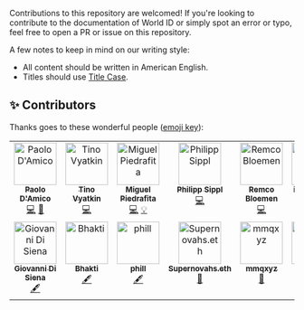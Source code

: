 Contributions to this repository are welcomed! If you're looking to contribute to the documentation of World ID or simply spot an error or typo, feel free to open a PR or issue on this repository.

A few notes to keep in mind on our writing style:

-   All content should be written in American English.
-   Titles should use [Title Case](https://apastyle.apa.org/style-grammar-guidelines/capitalization/title-case).

## ✨ Contributors

Thanks goes to these wonderful people ([emoji key](https://allcontributors.org/docs/en/emoji-key)):

<!-- cSpell:disable -->
<!-- ALL-CONTRIBUTORS-LIST:START - Do not remove or modify this section -->
<!-- prettier-ignore-start -->
<!-- markdownlint-disable -->
<table>
  <tbody>
    <tr>
      <td align="center" valign="top" width="14.28%"><a href="https://github.com/paolodamico"><img src="https://avatars.githubusercontent.com/u/5864173?v=4?s=75" width="75px;" alt="Paolo D'Amico"/><br /><sub><b>Paolo D'Amico</b></sub></a><br /><a href="https://github.com/worldcoin/world-id-docs/commits?author=paolodamico" title="Code">💻</a> <a href="https://github.com/worldcoin/world-id-docs/commits?author=paolodamico" title="Documentation">📖</a></td>
      <td align="center" valign="top" width="14.28%"><a href="https://github.com/tino-otto"><img src="https://avatars.githubusercontent.com/u/101298311?v=4?s=75" width="75px;" alt="Tino Vyatkin"/><br /><sub><b>Tino Vyatkin</b></sub></a><br /><a href="https://github.com/worldcoin/world-id-docs/commits?author=tino-otto" title="Code">💻</a></td>
      <td align="center" valign="top" width="14.28%"><a href="https://miguelpiedrafita.com/"><img src="https://avatars.githubusercontent.com/u/23558090?v=4?s=75" width="75px;" alt="Miguel Piedrafita"/><br /><sub><b>Miguel Piedrafita</b></sub></a><br /><a href="https://github.com/worldcoin/world-id-docs/commits?author=m1guelpf" title="Code">💻</a> <a href="#example-m1guelpf" title="Examples">💡</a></td>
      <td align="center" valign="top" width="14.28%"><a href="https://github.com/philsippl"><img src="https://avatars.githubusercontent.com/u/15144388?v=4?s=75" width="75px;" alt="Philipp Sippl"/><br /><sub><b>Philipp Sippl</b></sub></a><br /><a href="https://github.com/worldcoin/world-id-docs/commits?author=philsippl" title="Code">💻</a></td>
      <td align="center" valign="top" width="14.28%"><a href="https://xn--2-umb.com/"><img src="https://avatars.githubusercontent.com/u/4532328?v=4?s=75" width="75px;" alt="Remco Bloemen"/><br /><sub><b>Remco Bloemen</b></sub></a><br /><a href="https://github.com/worldcoin/world-id-docs/commits?author=recmo" title="Code">💻</a></td>
      <td align="center" valign="top" width="14.28%"><a href="https://github.com/igorosip0v"><img src="https://avatars.githubusercontent.com/u/89008845?v=4?s=75" width="75px;" alt="igorosip0v"/><br /><sub><b>igorosip0v</b></sub></a><br /><a href="https://github.com/worldcoin/world-id-docs/commits?author=igorosip0v" title="Code">💻</a></td>
      <td align="center" valign="top" width="14.28%"><a href="https://polesov.com/"><img src="https://avatars.githubusercontent.com/u/394168?v=4?s=75" width="75px;" alt="Alexander Polesov"/><br /><sub><b>Alexander Polesov</b></sub></a><br /><a href="https://github.com/worldcoin/world-id-docs/commits?author=flyin" title="Code">💻</a></td>
    </tr>
    <tr>
      <td align="center" valign="top" width="14.28%"><a href="https://github.com/giovannidisiena"><img src="https://avatars.githubusercontent.com/u/22510773?v=4?s=75" width="75px;" alt="Giovanni Di Siena"/><br /><sub><b>Giovanni Di Siena</b></sub></a><br /><a href="#content-giovannidisiena" title="Content">🖋</a></td>
      <td align="center" valign="top" width="14.28%"><a href="https://github.com/Bhakti087"><img src="https://avatars.githubusercontent.com/u/76544741?v=4?s=75" width="75px;" alt="Bhakti"/><br /><sub><b>Bhakti</b></sub></a><br /><a href="#content-Bhakti087" title="Content">🖋</a></td>
      <td align="center" valign="top" width="14.28%"><a href="https://github.com/6str"><img src="https://avatars.githubusercontent.com/u/56482955?v=4?s=75" width="75px;" alt="phill"/><br /><sub><b>phill</b></sub></a><br /><a href="#content-6str" title="Content">🖋</a></td>
      <td align="center" valign="top" width="14.28%"><a href="https://supernovahs-com.vercel.app/"><img src="https://avatars.githubusercontent.com/u/91280922?v=4?s=75" width="75px;" alt="Supernovahs.eth"/><br /><sub><b>Supernovahs.eth</b></sub></a><br /><a href="https://github.com/worldcoin/world-id-docs/commits?author=supernovahs" title="Documentation">📖</a></td>
      <td align="center" valign="top" width="14.28%"><a href="https://github.com/mmqxyz"><img src="https://avatars.githubusercontent.com/u/127844428?v=4?s=75" width="75px;" alt="mmqxyz"/><br /><sub><b>mmqxyz</b></sub></a><br /><a href="https://github.com/worldcoin/world-id-docs/commits?author=mmqxyz" title="Documentation">📖</a></td>
      <td align="center" valign="top" width="14.28%"><a href="https://github.com/lucemans"><img src="https://avatars.githubusercontent.com/u/10339043?v=4?s=75" width="75px;" alt="Luc"/><br /><sub><b>Luc</b></sub></a><br /><a href="https://github.com/worldcoin/world-id-docs/commits?author=lucemans" title="Documentation">📖</a></td>
      <td align="center" valign="top" width="14.28%"><a href="https://maxpetretta.com"><img src="https://avatars.githubusercontent.com/u/19291506?v=4?s=75" width="75px;" alt="Max Petretta"/><br /><sub><b>Max Petretta</b></sub></a><br /><a href="https://github.com/worldcoin/world-id-docs/commits?author=maxpetretta" title="Code">💻</a></td>
    </tr>
  </tbody>
</table>

<!-- markdownlint-restore -->
<!-- prettier-ignore-end -->

<!-- ALL-CONTRIBUTORS-LIST:END -->
